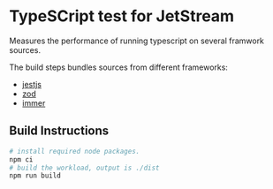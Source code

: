 # TypeSCript test for JetStream

Measures the performance of running typescript on several framwork sources.

The build steps bundles sources from different frameworks:
- [jestjs](https://github.com/jestjs/jest.git) 
- [zod](https://github.com/colinhacks/zod.git)
- [immer](https://github.com/immerjs/immer.git)

## Build Instructions

```bash
# install required node packages.
npm ci
# build the workload, output is ./dist
npm run build
```